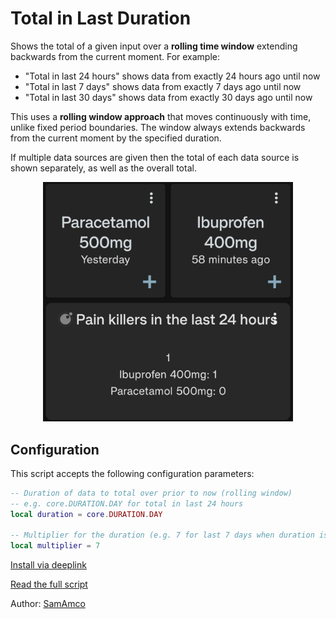 # Total in Last Duration

Shows the total of a given input over a **rolling time window** extending backwards from the current moment. For example:
- "Total in last 24 hours" shows data from exactly 24 hours ago until now
- "Total in last 7 days" shows data from exactly 7 days ago until now  
- "Total in last 30 days" shows data from exactly 30 days ago until now

This uses a **rolling window approach** that moves continuously with time, unlike fixed period boundaries. The window always extends backwards from the current moment by the specified duration.

If multiple data sources are given then the total of each data source is shown separately, as well as the overall total.

<div style="text-align: center;">
    <img src="image.jpg" alt="Total in last duration" style="width: 400px; height: auto;">
</div>

## Configuration

This script accepts the following configuration parameters:

```lua
-- Duration of data to total over prior to now (rolling window)
-- e.g. core.DURATION.DAY for total in last 24 hours
local duration = core.DURATION.DAY

-- Multiplier for the duration (e.g. 7 for last 7 days when duration is DAY)
local multiplier = 7
```

[Install via deeplink](trackandgraph://lua_inject_url?url=https://raw.githubusercontent.com/SamAmco/track-and-graph/refs/heads/master/docs/docs/lua/community/text/total-in-last-duration/script.lua)

[Read the full script](./script.lua)

Author: [SamAmco](https://github.com/SamAmco)
